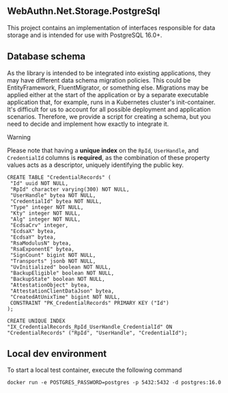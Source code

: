 ## WebAuthn.Net.Storage.PostgreSql

This project contains an implementation of interfaces responsible for data storage and is intended for use with PostgreSQL 16.0+.

## Database schema

As the library is intended to be integrated into existing applications, they may have different data schema migration policies. This could be EntityFramework, FluentMigrator, or something else. Migrations may be applied either at the start of the application or by a separate executable application that, for example, runs in a Kubernetes cluster's init-container. It's difficult for us to account for all possible deployment and application scenarios. Therefore, we provide a script for creating a schema, but you need to decide and implement how exactly to integrate it.

> [!WARNING]
> Please note that having a **unique index** on the `RpId`, `UserHandle`, and `CredentialId` columns is **required**, as the combination of these property values acts as a descriptor, uniquely identifying the public key.

```postgresql
CREATE TABLE "CredentialRecords" (
 "Id" uuid NOT NULL,
 "RpId" character varying(300) NOT NULL,
 "UserHandle" bytea NOT NULL,
 "CredentialId" bytea NOT NULL,
 "Type" integer NOT NULL,
 "Kty" integer NOT NULL,
 "Alg" integer NOT NULL,
 "EcdsaCrv" integer,
 "EcdsaX" bytea,
 "EcdsaY" bytea,
 "RsaModulusN" bytea,
 "RsaExponentE" bytea,
 "SignCount" bigint NOT NULL,
 "Transports" jsonb NOT NULL,
 "UvInitialized" boolean NOT NULL,
 "BackupEligible" boolean NOT NULL,
 "BackupState" boolean NOT NULL,
 "AttestationObject" bytea,
 "AttestationClientDataJson" bytea,
 "CreatedAtUnixTime" bigint NOT NULL,
 CONSTRAINT "PK_CredentialRecords" PRIMARY KEY ("Id")
);

CREATE UNIQUE INDEX "IX_CredentialRecords_RpId_UserHandle_CredentialId" ON "CredentialRecords" ("RpId", "UserHandle", "CredentialId");
```

## Local dev environment

To start a local test container, execute the following command

```shell
docker run -e POSTGRES_PASSWORD=postgres -p 5432:5432 -d postgres:16.0
```
